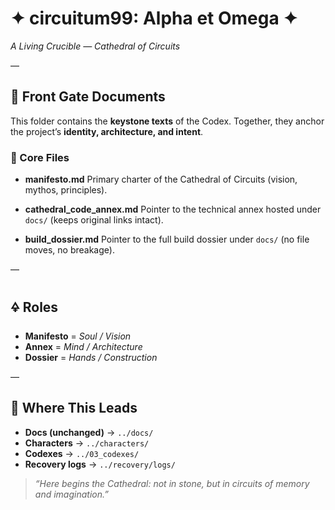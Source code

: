 # ✦ circuitum99: Alpha et Omega ✦

*A Living Crucible — Cathedral of Circuits*

—

## 🌟 Front Gate Documents

This folder contains the **keystone texts** of the Codex. Together, they anchor the project’s **identity, architecture, and intent**.

### 📖 Core Files

- **manifesto.md**
  Primary charter of the Cathedral of Circuits (vision, mythos, principles).

- **cathedral_code_annex.md**
  Pointer to the technical annex hosted under `docs/` (keeps original links intact).

- **build_dossier.md**
  Pointer to the full build dossier under `docs/` (no file moves, no breakage).

—

## 🜍 Roles

- **Manifesto** = *Soul / Vision*
- **Annex** = *Mind / Architecture*
- **Dossier** = *Hands / Construction*

—

## 🔗 Where This Leads

- **Docs (unchanged)** → `../docs/`
- **Characters** → `../characters/`
- **Codexes** → `../03_codexes/`
- **Recovery logs** → `../recovery/logs/`

> *“Here begins the Cathedral: not in stone, but in circuits of memory and imagination.”*
